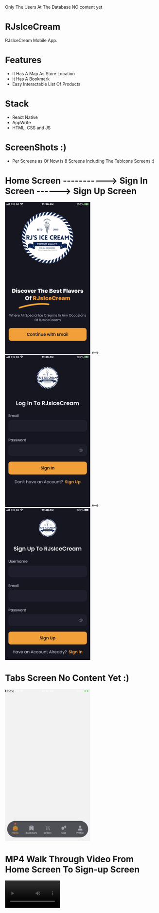 Only The Users At The Database NO content yet

# RJsIceCream
RJsIceCream Mobile App.

# Features
* It Has A Map As Store Location
* It Has A Bookmark
* Easy Interactable List Of Products


# Stack
* React Native
* AppWrite
* HTML, CSS and JS

# ScreenShots :)
* Per Screens as Of Now is 8 Screens Including The TabIcons Screens :)

# Home Screen -----------> Sign In Screen ------> Sign Up Screen
<img src="assets/images/screenshots/index.PNG" width=280> <--> <img src="assets/images/screenshots/sign-in.PNG" width=280> <--> <img src="assets/images/screenshots/sign-up.png" width=280> 


# Tabs Screen No Content Yet :)
<img src="assets/images/screenshots/(tabs).PNG" width=280>  

# MP4 Walk Through Video From Home Screen To Sign-up Screen

<video src="https://github.com/user-attachments/assets/af8cb1f8-25f1-4bde-9b2e-b56fe3806846" width=180/>



